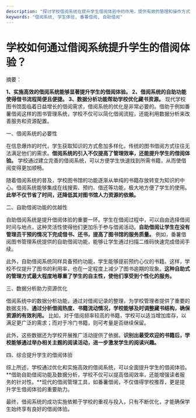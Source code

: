 ```yaml
---
description: "探讨学校借阅系统在提升学生借阅体验中的作用，提供有效的管理和操作方式，推荐番薯借阅图书管理系统。"
keywords: "借阅系统, 学生体验, 番薯借阅, 自助借阅"
---
```

# 学校如何通过借阅系统提升学生的借阅体验？

摘要：

**1、实施高效的借阅系统能够显著提升学生的借阅体验。 2、借阅系统的自助功能使得借书流程简便且便捷。 3、数据分析功能帮助学校优化藏书资源。** 现代学校图书馆面临着日益增长的借阅需求，借阅系统的优化是非常必要的。借助于例如番薯借阅这样的图书管理系统，学校不仅可以简化借阅流程，还能利用数据分析来改善服务和资源配置。

一、借阅系统的必要性

在信息爆炸的时代，学生获取知识的方式愈加多样化，传统的图书借阅方式往往无法满足他们的需求。**借阅系统的引入不仅提高了管理效率，还能提升学生的借阅体验。** 学校通过建立完善的借阅系统，可以方便学生快速找到所需书籍，从而使借阅变得更加顺畅。

随着借阅系统的普及，学校图书馆的功能逐渐从单纯的书籍存放转变为知识的中心。借阅系统能够集成在线搜索、预约、借还等功能，极大地方便了学生的使用。**此举不仅节省了时间，还降低其对图书馆人力资源的依赖。**

二、自助借阅功能的优越性

自助借阅系统是提升借阅体验的重要一环。学生在借阅过程中，可以自由选择借阅时间与地点，这种灵活性使得他们更加乐于参与借阅活动。**自助借阅让学生在没有管理员干预的情况下完成借书、还书，提高了图书馆的服务质量。** 例如，番薯借阅图书管理系统提供的自助借阅功能，能够让学生通过扫描二维码快速完成借阅手续。

此外，自助借阅系统同样具备预约功能，学生能够提前预约心仪的书籍。这样，学校不仅提升了图书的利用率，也在一定程度上减少了图书逾期的现象。**这种自助式的管理方式最大程度地尊重了学生的自主性，使他们享受到个性化的服务。**

三、数据分析助力资源优化

借阅系统中的数据分析功能，通过对借阅记录的整理，为学校管理者提供了重要的数据支持。**通过分析借阅热度、书籍流动情况，学校能够及时调整藏书结构，确保资源的有效利用。** 比如，对于借阅频率较高的书籍，学校可以适当增加库存，以满足更广泛的需求；而对于冷门书籍，则可考量是否继续保留。

此外，这些数据还为学校开展推广活动提供了依据。**识别出最受欢迎的书籍后，学校能够通过举办相关主题的阅读活动，进一步激发学生的阅读兴趣。**

四、综合提升学生的借阅体验

综上所述，学校通过优化和实施高效的借阅系统，可以全面提升学生的借阅体验。**借助自助借阅功能及数据分析，学校不仅可以提高借阅效率，还能增强读者服务的针对性。**现代的借阅管理工具，如番薯借阅，不仅值得学校推荐，更是提升学生借阅体验的重要助力。

最终，借阅系统的成功实施依赖于学校的重视与投入，只有不断优化，才能确保学生始终享有良好的借阅体验。
